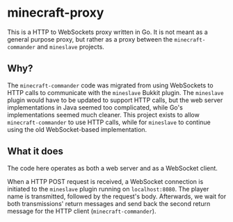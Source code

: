 # minecraft-proxy

This is a HTTP to WebSockets proxy written in Go. It is not meant as a general purpose proxy, but rather as a proxy between the `minecraft-commander` and `mineslave` projects.

## Why?
The `minecraft-commander` code was migrated from using WebSockets to HTTP calls to communicate with the `mineslave` Bukkit plugin. The `mineslave` plugin would have to be updated to support HTTP calls, but the web server implementations in Java seemed too complicated, while Go's implementations seemed much cleaner. This project exists to allow `minecraft-commander` to use HTTP calls, while for `mineslave` to continue using the old WebSocket-based implementation.

## What it does
The code here operates as both a web server and as a WebSocket client.

When a HTTP POST request is received, a WebSocket connection is initiated to the `mineslave` plugin running on `localhost:8080`. The player name is transmitted, followed by the request's body. Afterwards, we wait for both transmissions' return messages and send back the second return message for the HTTP client (`minecraft-commander`).

